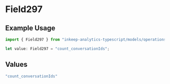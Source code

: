 # Field297

## Example Usage

```typescript
import { Field297 } from "inkeep-analytics-typescript/models/operations";

let value: Field297 = "count_conversationIds";
```

## Values

```typescript
"count_conversationIds"
```